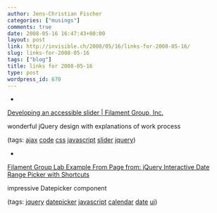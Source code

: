 ```yaml
---
author: Jens-Christian Fischer
categories: ["musings"]
comments: true
date: 2008-05-16 16:47:43+00:00
layout: post
link: http://invisible.ch/2008/05/16/links-for-2008-05-16/
slug: links-for-2008-05-16
tags: ["blog"]
title: links for 2008-05-16
type: post
wordpress_id: 670
---
```



	
  * 
		

[Developing an accessible slider | Filament Group, Inc.](http://www.filamentgroup.com/lab/developing_an_accessible_slider/)


		

wonderful jQuery design with explanations of work process


		

(tags: [ajax](http://del.icio.us/jaycee/ajax) [code](http://del.icio.us/jaycee/code) [css](http://del.icio.us/jaycee/css) [javascript](http://del.icio.us/jaycee/javascript) [slider](http://del.icio.us/jaycee/slider) [jquery](http://del.icio.us/jaycee/jquery))


	

	
  * 
		

[Filament Group Lab Example From Page from: jQuery Interactive Date Range Picker with Shortcuts](http://www.filamentgroup.com/examples/datepicker/)


		

impressive Datepicker component


		

(tags: [jquery](http://del.icio.us/jaycee/jquery) [datepicker](http://del.icio.us/jaycee/datepicker) [javascript](http://del.icio.us/jaycee/javascript) [calendar](http://del.icio.us/jaycee/calendar) [date](http://del.icio.us/jaycee/date) [ui](http://del.icio.us/jaycee/ui))


	


